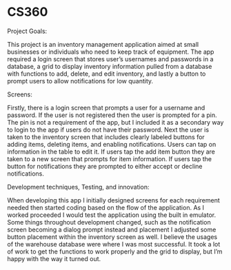 # CS360
Project Goals:

This project is an inventory management application aimed at small businesses or individuals who need to keep track of equipment. The app required a login screen that stores user’s usernames and passwords in a database, a grid to display inventory information pulled from a database with functions to add, delete, and edit inventory, and lastly a button to prompt users to allow notifications for low quantity. 

Screens:

Firstly, there is a login screen that prompts a user for a username and password. If the user is not registered then the user is prompted for a pin. The pin is not a requirement of the app, but I included it as a secondary way to login to the app if users do not have their password. Next the user is taken to the inventory screen that includes clearly labeled buttons for adding items, deleting items, and enabling notifications. Users can tap on information in the table to edit it. If users tap the add item button they are taken to a new screen that prompts for item information. If users tap the button for notifications they are prompted to either accept or decline notifications. 

Development techniques, Testing, and innovation:

When developing this app I initially designed screens for each requirement needed then started coding based on the flow of the application. As I worked proceeded I would test the application using the built in emulator. Some things throughout development changed, such as the notification screen becoming a dialog prompt instead and placement I adjusted some button placement within the inventory screen as well. I believe the usages of the warehouse database were where I was most successful. It took a lot of work to get the functions to work properly and the grid to display, but I’m happy with the way it turned out. 
